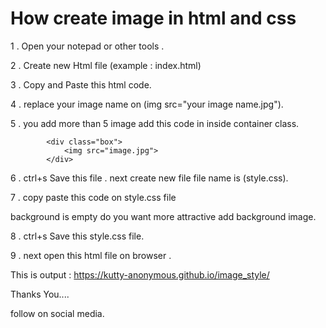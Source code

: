 # How create image in html and css

1 . Open your notepad or other tools .

2 . Create new Html file  (example : index.html)

3 .  Copy and Paste this html code.

4 . replace your  image name on (img src="your image name.jpg").

5 . you add more than 5 image add this code in inside container class.

            <div class="box">
                <img src="image.jpg">
            </div>

6 . ctrl+s Save this file . next create new file file name is (style.css).

7 . copy paste this code on style.css file

background is empty do you want more attractive add background image.
     
8 . ctrl+s Save this style.css file.

9 . next open this html file on browser .

 This is output : https://kutty-anonymous.github.io/image_style/
 
 Thanks You....
 
 follow on social media.
